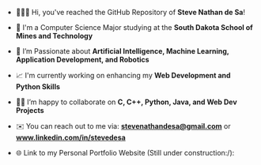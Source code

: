 - 🙋🏻‍♂️ Hi, you've reached the GitHub Repository of **Steve Nathan de Sa**!

- 🏫 I'm a Computer Science Major studying at the **South Dakota School of Mines and Technology**

- 🤖 I’m Passionate about **Artificial Intelligence, Machine Learning, Application Development, and Robotics**

- 📈 I'm currently working on enhancing my **Web Development and Python Skills**

- 🤝🏻 I’m happy to collaborate on **C, C++, Python, Java, and Web Dev Projects**

- ✉️ You can reach out to me via: **stevenathandesa@gmail.com** or **www.linkedin.com/in/stevedesa**

- 🌐 Link to my Personal Portfolio Website (Still under construction:/): 

<p align="left">
</p>
